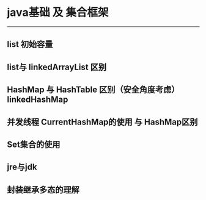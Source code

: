 # java基础 及 集合框架
---
## list 初始容量

## list与 linkedArrayList 区别

## HashMap 与 HashTable 区别（安全角度考虑）linkedHashMap

## 并发线程 CurrentHashMap的使用 与 HashMap区别

## Set集合的使用

## jre与jdk

## 封装继承多态的理解

